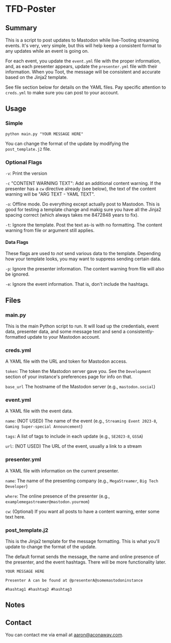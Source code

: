 # TFD-Poster
## Summary
This is a script to post updates to Mastodon while live-Tooting streaming events. It's very, very simple, but this will help keep a consistent format to any updates while an event is going on.

For each event, you update the `event.yml` file with the proper information, and, as each presenter appears, update the `presenter.yml` file with their information. When you Toot, the message will be consistent and accurate based on the Jinja2 template. 

See file section below for details on the YAML files. Pay specific attention to `creds.yml` to make sure you can post to your account.

## Usage
### Simple
`python main.py "YOUR MESSAGE HERE"`

You can change the format of the update by modifying the `post_template.j2` file.

### Optional Flags
`-v`: Print the version

`-c` "CONTENT WARNING TEXT": Add an additional content warning. If the presenter has a `cw` directive already (see below), the text of the content warning will be "ARG TEXT - YAML TEXT".

`-o`: Offline mode. Do everything except actually post to Mastodon. This is good for testing a template change and makig sure you have all the Jinja2 spacing correct (which always takes me 8472848 years to fix).

`-t`: Ignore the template. Post the text as-is with no formatting. The content warning from file or argument still applies.

#### Data Flags
These flags are used to *not* send various data to the template. Depending how your template looks, you may want to suppress sending certain data.

`-p`: Ignore the presenter information. The content warning from file will also be ignored.

`-e`: Ignore the event information. That is, don't include the hashtags.

## Files
### main.py
This is the main Python script to run. It will load up the credentials, event data, presenter data, and some
message text and send a consistently-formatted update to your Mastodon account.

### creds.yml
A YAML file with the URL and token for Mastodon access.

`token`: The token the Mastodon server gave you. See the `Development` section of your instance's preferences page for info on that.

`base_url` The hostname of the Mastodon server (e.g., `mastodon.social`)

### event.yml
A YAML file with the event data.

`name`: (NOT USED) The name of the event (e.g., `Streaming Event 2023-8`, `Gaming Super-special Announcement`)

`tags`: A list of tags to include in each update (e.g., `SE2023-8`, `GSSA`)

`url`: (NOT USED) The URL of the event, usually a link to a stream

### presenter.yml
A YAML file with information on the current presenter.

`name`: The name of the presenting company (e.g., `MegaStreamer`, `Big Tech Developer`)

`where`: The online presence of the presenter (e.g., `examplemegastreamer@mastodon.yourmom`)

`cw`: (Optional) If you want all posts to have a content warning, enter some text here.

### post_template.j2
This is the Jinja2 template for the message formatting. This is what you'll update to change the format of the update.

The default format sends the message, the name and online presence of the presenter, and the event hashtags. There will be more functionality later.

```
YOUR MESSAGE HERE

Presenter A can be found at @presenterA@somemastodoninstance

#hashtag1 #hashtag2 #hashtag3
```

## Notes

## Contact

You can contact me via email at aaron@aconaway.com.